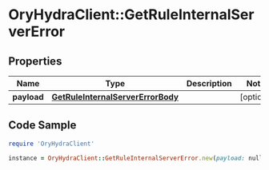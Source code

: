 # OryHydraClient::GetRuleInternalServerError

## Properties

Name | Type | Description | Notes
------------ | ------------- | ------------- | -------------
**payload** | [**GetRuleInternalServerErrorBody**](GetRuleInternalServerErrorBody.md) |  | [optional] 

## Code Sample

```ruby
require 'OryHydraClient'

instance = OryHydraClient::GetRuleInternalServerError.new(payload: null)
```


